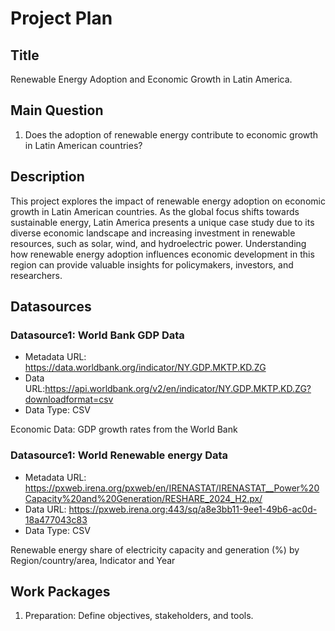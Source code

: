 # Project Plan

## Title
<!-- Give your project a short title. -->
Renewable Energy Adoption and Economic Growth in Latin America.

## Main Question

<!-- Think about one main question you want to answer based on the data. -->
1. Does the adoption of renewable energy contribute to economic growth in Latin American countries?

## Description

<!-- Describe your data science project in max. 200 words. Consider writing about why and how you attempt it. -->
This project explores the impact of renewable energy adoption on economic growth in Latin American countries. As the global focus shifts towards sustainable energy, Latin America presents a unique case study due to its diverse economic landscape and increasing investment in renewable resources, such as solar, wind, and hydroelectric power. Understanding how renewable energy adoption influences economic development in this region can provide valuable insights for policymakers, investors, and researchers.

## Datasources

<!-- Describe each datasources you plan to use in a section. Use the prefic "DatasourceX" where X is the id of the datasource. -->

### Datasource1: World Bank GDP  Data
* Metadata URL: https://data.worldbank.org/indicator/NY.GDP.MKTP.KD.ZG
* Data URL:https://api.worldbank.org/v2/en/indicator/NY.GDP.MKTP.KD.ZG?downloadformat=csv
* Data Type: CSV

Economic Data: GDP growth rates from the World Bank

### Datasource1: World Renewable energy  Data
* Metadata URL: https://pxweb.irena.org/pxweb/en/IRENASTAT/IRENASTAT__Power%20Capacity%20and%20Generation/RESHARE_2024_H2.px/
* Data URL: https://pxweb.irena.org:443/sq/a8e3bb11-9ee1-49b6-ac0d-18a477043c83
* Data Type: CSV
<!-- alternative https://pxweb.irena.org/sq/c46949f6-4942-4a3c-a1d2-ecc09d566dd7 -->
Renewable energy share of electricity capacity and generation (%) by Region/country/area, Indicator and Year

## Work Packages

<!-- List of work packages ordered sequentially, each pointing to an issue with more details. -->

1. Preparation: Define objectives, stakeholders, and tools.

